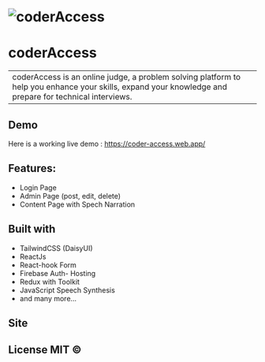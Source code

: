 # ![coderAccess](https://i.ibb.co/T1GPd2h/Screenshot-266.png)
# coderAccess
<table>
<tr>
<td>
 coderAccess is an online judge, a problem solving platform to help you enhance your skills, expand your knowledge and prepare for technical interviews.
</td>
</tr>
</table>

## Demo
Here is a working live demo :  https://coder-access.web.app/


## Features:

- Login Page
- Admin Page (post, edit, delete)
- Content Page with Spech Narration


## Built with 

- TailwindCSS (DaisyUI)
- ReactJs 
- React-hook Form
- Firebase Auth- Hosting
- Redux with Toolkit
- JavaScript Speech Synthesis
- and many more...


## Site


## License MIT © 
